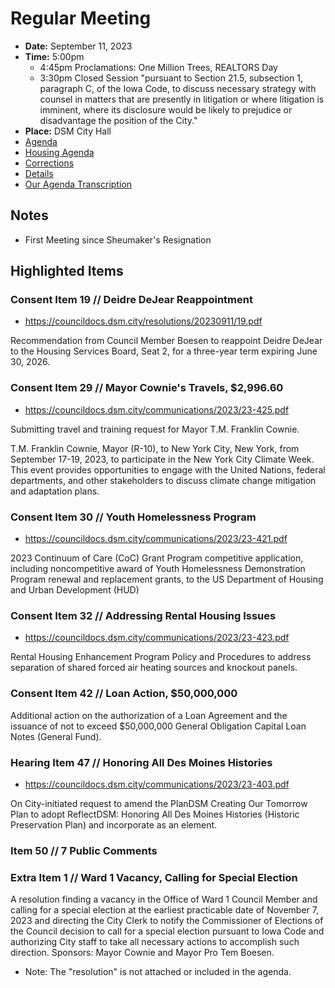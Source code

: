 # Regular Meeting

- **Date:** September 11, 2023
- **Time:** 5:00pm
    - 4:45pm Proclamations: One Million Trees, REALTORS Day
    - 3:30pm Closed Session "pursuant to Section 21.5, subsection 1, paragraph C, of the Iowa Code, to discuss necessary strategy with counsel in matters that are presently in litigation or where litigation is imminent, where its disclosure would be likely to prejudice or disadvantage the position of the City."
- **Place:** DSM City Hall
- [Agenda](https://councildocs.dsm.city/agendas/ag20230911.pdf)
- [Housing Agenda](https://councildocs.dsm.city/agendas/mg20230911.pdf)
- [Corrections](https://councildocs.dsm.city/corrections/20230911%20CAP.pdf)
- [Details](https://www.dsm.city/citycouncil_detail_T60_R2473.php)
- [Our Agenda Transcription](#/view/agenda~2023~transcription~09-11_RM)

## Notes

- First Meeting since Sheumaker's Resignation

## Highlighted Items

### Consent Item 19 // Deidre DeJear Reappointment

- https://councildocs.dsm.city/resolutions/20230911/19.pdf

Recommendation from Council Member Boesen to reappoint Deidre DeJear to the Housing Services Board, Seat 2, for a three-year term expiring June 30, 2026. 

### Consent Item 29 // Mayor Cownie's Travels,  $2,996.60

- https://councildocs.dsm.city/communications/2023/23-425.pdf

Submitting travel and training request for Mayor T.M. Franklin Cownie.

T.M. Franklin Cownie, Mayor (R-10), to New York City, New York, from September 17-19, 2023,
to participate in the New York City Climate Week. This event provides opportunities to engage with
the United Nations, federal departments, and other stakeholders to discuss climate change mitigation
and adaptation plans.

### Consent Item 30 // Youth Homelessness Program

- https://councildocs.dsm.city/communications/2023/23-421.pdf

2023 Continuum of Care (CoC) Grant Program competitive application, including noncompetitive award of Youth Homelessness Demonstration Program renewal and replacement grants, to the US Department of Housing and Urban Development (HUD) 

### Consent Item 32 // Addressing Rental Housing Issues

- https://councildocs.dsm.city/communications/2023/23-423.pdf

Rental Housing Enhancement Program Policy and Procedures to address separation of shared forced air heating sources and knockout panels. 

### Consent Item 42 // Loan Action, $50,000,000

Additional action on the authorization of a Loan Agreement and the issuance of not to exceed $50,000,000 General Obligation Capital Loan Notes (General Fund). 

### Hearing Item 47 // Honoring All Des Moines Histories

- https://councildocs.dsm.city/communications/2023/23-403.pdf

On City-initiated request to amend the PlanDSM Creating Our Tomorrow Plan to adopt ReflectDSM: Honoring All Des Moines Histories (Historic Preservation Plan) and incorporate as an element. 

### Item 50 // 7 Public Comments

### Extra Item 1 // Ward 1 Vacancy, Calling for Special Election

A resolution finding a vacancy in the Office of Ward 1 Council Member and calling for a special election at the earliest practicable date of November 7, 2023 and directing the City Clerk to notify the Commissioner of Elections of the Council decision to call for a special election pursuant to Iowa Code and authorizing City staff to take all necessary actions to accomplish such direction. Sponsors: Mayor Cownie and Mayor Pro Tem Boesen. 

- Note: The "resolution" is not attached or included in the agenda.
